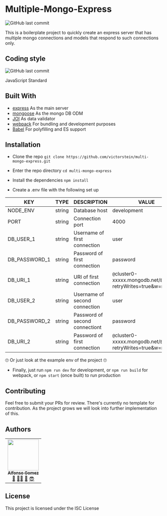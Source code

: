 # Multiple-Mongo-Express

![GitHub last commit](https://img.shields.io/github/last-commit/victorstein/multi-mongo-express.svg?style=flat-square)

This is a boilerplate project to quickly create an express server that has multiple mongo connections and models that respond to such connections only.

## Coding style

![GitHub last commit](https://img.shields.io/badge/STYLE-JAVASCRIPT%20STANDARD-yellow.svg?style=for-the-badge&logo=javascript)

JavaScript Standard

## Built With

* [express](https://expressjs.com/) As the main server
* [mongoose](https://mongoosejs.com/) As the mongo DB ODM
* [JOI](https://mongoosejs.com/) As data validator
* [webpack](https://webpack.js.org/) For bundling and development purposes
* [Babel](https://webpack.js.org/) For polyfilling and ES support

## Installation

* Clone the repo
	```git clone https://github.com/victorstein/multi-mongo-express.git```

* Enter the repo directory
	```cd multi-mongo-express```

* Install the dependencies
	```npm install```

* Create a .env file with the following set up

| KEY | TYPE | DESCRIPTION | VALUE
| ------ | ------ | ------ | -------------
|NODE_ENV |string| Database host | development
|PORT  |string| Connection port | 4000
|DB_USER_1  |string| Username of first connection | user
|DB_PASSWORD_1  | string | Password of first connection | password
|DB_URI_1 | string | URI of first connection | ```@```cluster0-xxxxx.mongodb.net/```Example```?retryWrites=true&w=majority
|DB_USER_2  |string| Username of second connection | user
|DB_PASSWORD_2  |string| Password of second connectiont | password
|DB_URI_2  |string| Password of first connection | ```@```cluster0-xxxxx.mongodb.net/```Example```?retryWrites=true&w=majority

🙄 Or just look at the example env of the project 🙄

* Finally, just run ```npm run dev``` for development, or ```npm run build``` for webpack, or ```npm start``` (once built) to run production

## Contributing

Feel free to submit your PRs for review. There's currently no template for contribution. As the project grows we will look into further implementation of this.

## Authors

<!-- prettier-ignore -->
<table><tr><td align="center"><a href="http://victorstein.github.io"><img src="https://avatars3.githubusercontent.com/u/11080740?v=3" width="100px;" /><br /><sub><b>Alfonso Gomez</b></sub></a><br /><a href="#question" title="Answering Questions">💬</a> <a href="#" title="Documentation">📖</a><a href="#tool" title="Tools">🔧</a> <a href="#review" title="Reviewed Pull Requests">👀</a> <a href="#maintenance" title="Maintenance">😎</a></td></table>

## License

This project is licensed under the ISC License 